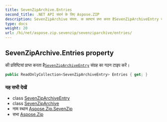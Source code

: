 ```yaml
---
title: SevenZipArchive.Entries
second_title: .NET API संदर्भ के लिए Aspose.ZIP
description: SevenZipArchive संपत्त. क प्रवष्टयं प्रप्त करत हैSevenZipArchiveEntry संग्रह क गठन टइप करें
type: docs
weight: 20
url: /hi/net/aspose.zip.sevenzip/sevenziparchive/entries/
---
```

## SevenZipArchive.Entries property

की प्रविष्टियां प्राप्त करता है[`SevenZipArchiveEntry`](../../sevenziparchiveentry/) संग्रह का गठन टाइप करें।

```csharp
public ReadOnlyCollection<SevenZipArchiveEntry> Entries { get; }
```

### यह सभी देखें

* class [SevenZipArchiveEntry](../../sevenziparchiveentry/)
* class [SevenZipArchive](../)
* नाम स्थान [Aspose.Zip.SevenZip](../../sevenziparchive/)
* सभा [Aspose.Zip](../../../)


